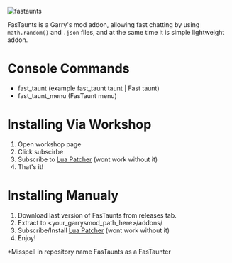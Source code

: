 ![fastaunts](https://github.com/Turelk/FasTaunter/assets/157890839/13ad65e7-b3c0-46ac-b2f5-4d07db62f90c)

FasTaunts is a Garry's mod addon, allowing fast chatting by using `math.random()` and `.json` files, 
and at the same time it is simple lightweight addon.
# Console Commands
- fast_taunt <filename> (example fast_taunt taunt | Fast taunt)
- fast_taunt_menu (FasTaunt menu)
# Installing Via Workshop
1. Open workshop page
4. Click subscirbe
5. Subscribe to [Lua Patcher](https://steamcommunity.com/sharedfiles/filedetails/?id=2403043112) (wont work without it)
6. That's it!
# Installing Manualy
1. Download last version of FasTaunts from releases tab.
2. Extract to <your_garrysmod_path_here>/addons/
3. Subscribe/Install [Lua Patcher](https://steamcommunity.com/sharedfiles/filedetails/?id=2403043112) (wont work without it)
4. Enjoy!

*Misspell in repository name FasTaunts as a FasTaunter
